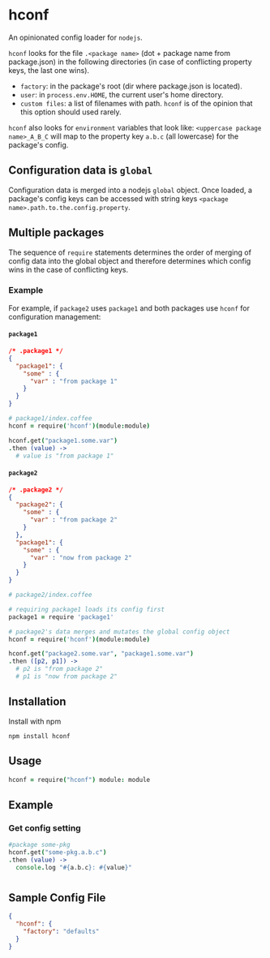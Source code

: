 # hconf
An opinionated config loader for `nodejs`.

`hconf` looks for the file `.<package name>` (dot + package name from package.json) in the following directories (in case of conflicting property keys, the last one wins).
- `factory`: in the package's root (dir where package.json is located).
- `user`: in `process.env.HOME`, the current user's home directory.
- `custom files`: a list of filenames with path. `hconf` is of the opinion that this option should used rarely.

`hconf` also looks for `environment` variables that look like: `<uppercase package name>_A_B_C` will map to the property key `a.b.c` (all lowercase) for the package's config.

## Configuration data is `global`
Configuration data is merged into a nodejs `global` object. Once loaded, a package's config keys can be accessed with string keys `<package name>.path.to.the.config.property`.

## Multiple packages
The sequence of `require` statements determines the order of merging of config data into the global object and therefore determines which config wins in the case of conflicting keys.

### Example
For example, if `package2` uses `package1` and both packages use `hconf` for configuration management:

#### `package1`

```json
/* .package1 */
{
  "package1": {
    "some" : {
      "var" : "from package 1"
    }
  }
}
```

```coffeescript
# package1/index.coffee 
hconf = require('hconf')(module:module)

hconf.get("package1.some.var")
.then (value) ->
  # value is "from package 1"
```

#### `package2`

```json
/* .package2 */
{
  "package2": {
    "some" : {
      "var" : "from package 2"
    }
  },
  "package1": {
    "some" : {
      "var" : "now from package 2"
    }
  }
}
```

```coffeescript
# package2/index.coffee

# requiring package1 loads its config first
package1 = require 'package1'

# package2's data merges and mutates the global config object
hconf = require('hconf')(module:module)

hconf.get("package2.some.var", "package1.some.var")
.then ([p2, p1]) ->
  # p2 is "from package 2"
  # p1 is "now from package 2"
```

## Installation
Install with npm

```
npm install hconf
```

## Usage

```coffeescript
hconf = require("hconf") module: module
```

## Example
### Get config setting

```coffeescript
#package some-pkg
hconf.get("some-pkg.a.b.c")
.then (value) ->
  console.log "#{a.b.c}: #{value}"
```

# #
## Sample Config File

```json
{
  "hconf": {
    "factory": "defaults"
  }
}
```
